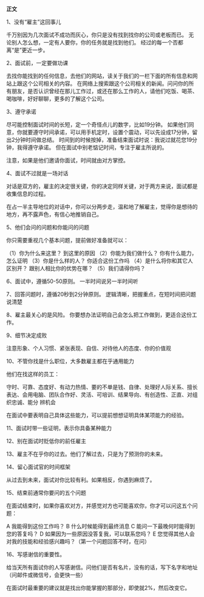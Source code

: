 **正文**

1、没有“雇主”这回事儿

千万别因为几次面试不成功而灰心，你只是没有找到找你的公司或老板而已。
无论别人怎么想，一定有人要你，你的任务就是找到他们。
经过的每一个否都离“是”更近一步。

2、面试前，一定要做功课

去找你能找到的任何信息，去他们的网站，读关于我们的一栏下面的所有信息和网站上跟这个公司相关的内容。
在网络上搜索跟这个公司相关的新闻。问问你的所有朋友，是否认识曾经在那儿工作过，或还在那么工作的人，请他们吃饭、喝茶、喝咖啡，好好聊聊，更多的了解这个公司。

3、遵守承诺

尽可能控制面试时间的长短，定一个奇怪点儿的数字，比如19分钟。
如果他们同意，你就要遵守时间承诺，可以用手机定时，设置个震动，可以先设成17分钟，留出2分钟时间做总结。
时间到的时候按掉，准备结束面试时说：我说过就花您19分钟，我得遵守承诺。
但在面试中别老惦记时间，专注于雇主所说的。

注意，如果是他们邀请你面试，时间就由对方掌控。

4、面试不过就是一场对话

对话是双方的，雇主的决定很关键，你的决定同样关键，对于两方来说，面试都是收集信息的过程。

在占一半主导地位的对话中，你可以分两步走，温和地了解雇主，觉得你是想待的地方，再不露声色，有信心地推销自己。

5、他们会问的问题和你能问的问题

你只需要重视几个基本问题，提前做好准备就可以：

（1）你为什么来这里？ 到这里的原因
（2）你能为我们做什么？ 你有什么能力，怎么证明
（3）你是什么样的人？ 你适合这份工作吗
（4）是什么将你和其它人区别开？ 跟别人相比你的优势在哪？
（5）我们请得你吗？

6、面试中，遵循50-50原则。 一半时间说另一半时间听

7、回答问题时，遵循20秒到2分钟原则。 逻辑清晰，把握重点，在短时间把问题说清楚

8、雇主最关心的是风险。 你要想办法证明自己会怎么把工作做到，更适合这份工作。

9、细节决定成败

注意形象、个人习惯、紧张表现、自信、对待他人的态度、你的价值观

10、不管你找是什么职位，大多数雇主都在乎通用能力

他们在找这样的员工：

守时、可靠、态度好、有动力热情、要的不单是钱、自律、处理好人际关系、擅长表达、会用电脑、团队合作好、灵活、可培训、结果导向、有创造性、正直、对组织忠诚、能分
辨机会

在面试中要表明自己具体这些能力，可以提前想想证明具体某项能力的经验。

11、面试时带一些证明，表示你具备某种能力

12、别在面试时贬低你的前任雇主

13、雇主不在乎你的过去。他们了解过去，只是为了预测你的未来。

14、留心面试官的时间框架

从过去到未来，面试对你比较有利。如果相反，你遇到麻烦了。

15、结束前通常你要问的五个问题

在面试结束时，如果你喜欢对方，并感觉对方也可能喜欢你，你才可以问这五个问题：

A 我能得到这份工作吗？
B 什么时候能得到最终消息
C 能问一下最晚何时能得到您的答复吗？
D 如果因为一些原因没答复我，可以联系您吗？
E 您觉得其他人会对我的技能和经验感兴趣吗？（第一个问题回答不时，在问）

16、写感谢信的重要性。

给当天所有面试你的人写感谢信。问他们是否有名片，没有的话，写下名字和地址（问邮件或微信号，会更快一些）

在面试时最重要的建议就是找出你能掌握的那部分，即使就2%，然后改变它。



